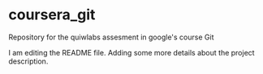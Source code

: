 # coursera_git
Repository for the quiwlabs assesment in google's course Git

I am editing the README file.
 Adding some more details about the project description.
